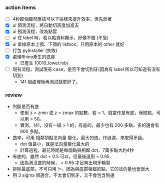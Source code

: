
### action items
- [ ] 4秒那個雖然應該可以下採樣來提升效率，但先放著
- [x] ui 預測流程，將自動切高度加進去
- [x] ui 預測流程，改為點雲
- [ ] ui 在 label 時，若以點資料顯示，好像不錯 (不急)
- [x] ui 拿掉原本上顎、下顎的 listbox，只用原本的 other 就好
- [ ] 打包 pyInstaller (失敗)
- [x] 處理Rhino產生的底座
    - 已產生 10010_lower.lobj
- [ ] 現有流程，測試現有 case，是否不會切到牙(因為有 label 所以可知道有沒有切到)
    - 141 組處理後再測試就更好了。


### review
- 判斷是否有底
    - 使用 z = zmin 或 z = zmax 的點數，若 > 1，就當作是有底，保險點，可以用 > 50。
    - 實測，141，沒有一組 > 1 的，有底的，最少也有 200 多點，多的還會有 900 多點。
- 曲率，可用 相鄰頂點法向量 變化，最大的值，作過濾，來取得牙齒。
    - dot 值最小，就是法向量變化最大的
    - 計算過程，最花時間是每個點與相鄰 dot，7萬多點大約4秒
- 有底的，雖然 dot < 0.5 可以，但最後選用 < 0.95 
    - 因為測沒底的時候， < 0.95 才足夠出現牙輪郭
- 排除最底部，不可只用 !=，因為與底部相鄰的點，它的法向量也會很大
- 用 3 sigma 很適合，不太會切到牙，又不會包含到邊
